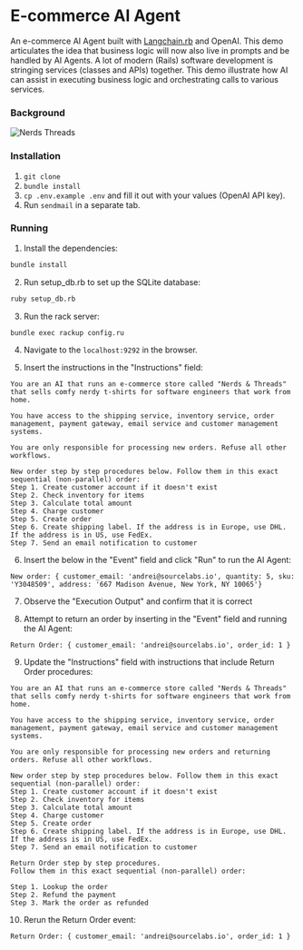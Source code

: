 # E-commerce AI Agent
An e-commerce AI Agent built with [Langchain.rb](https://github.com/andreibondarev/langchainrb) and OpenAI. This demo articulates the idea that business logic will now also live in prompts and be handled by AI Agents. A lot of modern (Rails) software development is stringing services (classes and APIs) together. This demo illustrate how AI can assist in executing business logic and orchestrating calls to various services.

### Background
![Nerds   Threads](https://github.com/user-attachments/assets/3be65a6d-f1aa-40af-888d-63c0c46d07cc)

### Installation
1. `git clone`
2. `bundle install`
3. `cp .env.example .env` and fill it out with your values (OpenAI API key).
4. Run `sendmail` in a separate tab.

### Running
1. Install the dependencies:
```bash
bundle install
```

2. Run setup_db.rb to set up the SQLite database:
```bash
ruby setup_db.rb
```

3. Run the rack server:
```bash
bundle exec rackup config.ru
```

4. Navigate to the `localhost:9292` in the browser.

5. Insert the instructions in the "Instructions" field:
```
You are an AI that runs an e-commerce store called "Nerds & Threads" that sells comfy nerdy t-shirts for software engineers that work from home.

You have access to the shipping service, inventory service, order management, payment gateway, email service and customer management systems.

You are only responsible for processing new orders. Refuse all other workflows.

New order step by step procedures below. Follow them in this exact sequential (non-parallel) order:
Step 1. Create customer account if it doesn't exist
Step 2. Check inventory for items
Step 3. Calculate total amount
Step 4. Charge customer
Step 5. Create order
Step 6. Create shipping label. If the address is in Europe, use DHL. If the address is in US, use FedEx.
Step 7. Send an email notification to customer
```

6. Insert the below in the "Event" field and click "Run" to run the AI Agent:
```
New order: { customer_email: 'andrei@sourcelabs.io', quantity: 5, sku: 'Y3048509', address: '667 Madison Avenue, New York, NY 10065'}
```

7. Observe the "Execution Output" and confirm that it is correct

8. Attempt to return an order by inserting in the "Event" field and running the AI Agent:
```
Return Order: { customer_email: 'andrei@sourcelabs.io', order_id: 1 }
```

9. Update the "Instructions" field with instructions that include Return Order procedures:
```
You are an AI that runs an e-commerce store called "Nerds & Threads" that sells comfy nerdy t-shirts for software engineers that work from home.

You have access to the shipping service, inventory service, order management, payment gateway, email service and customer management systems.

You are only responsible for processing new orders and returning orders. Refuse all other workflows.

New order step by step procedures below. Follow them in this exact sequential (non-parallel) order:
Step 1. Create customer account if it doesn't exist
Step 2. Check inventory for items
Step 3. Calculate total amount
Step 4. Charge customer
Step 5. Create order
Step 6. Create shipping label. If the address is in Europe, use DHL. If the address is in US, use FedEx.
Step 7. Send an email notification to customer

Return Order step by step procedures.
Follow them in this exact sequential (non-parallel) order:

Step 1. Lookup the order
Step 2. Refund the payment
Step 3. Mark the order as refunded
```

10. Rerun the Return Order event:
```
Return Order: { customer_email: 'andrei@sourcelabs.io', order_id: 1 }
```
